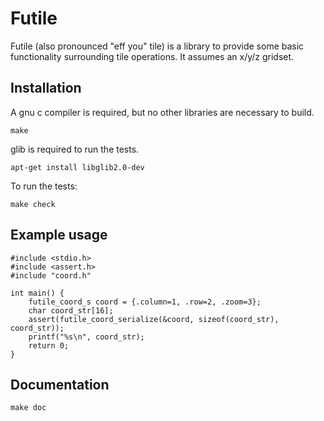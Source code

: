 # Futile

Futile (also pronounced "eff you" tile) is a library to provide some basic
functionality surrounding tile operations. It assumes an x/y/z gridset.

## Installation

A gnu c compiler is required, but no other libraries are necessary to build.

    make

glib is required to run the tests.

    apt-get install libglib2.0-dev

To run the tests:

    make check

## Example usage

```
#include <stdio.h>
#include <assert.h>
#include "coord.h"

int main() {
    futile_coord_s coord = {.column=1, .row=2, .zoom=3};
    char coord_str[16];
    assert(futile_coord_serialize(&coord, sizeof(coord_str), coord_str));
    printf("%s\n", coord_str);
    return 0;
}
```

## Documentation

    make doc
